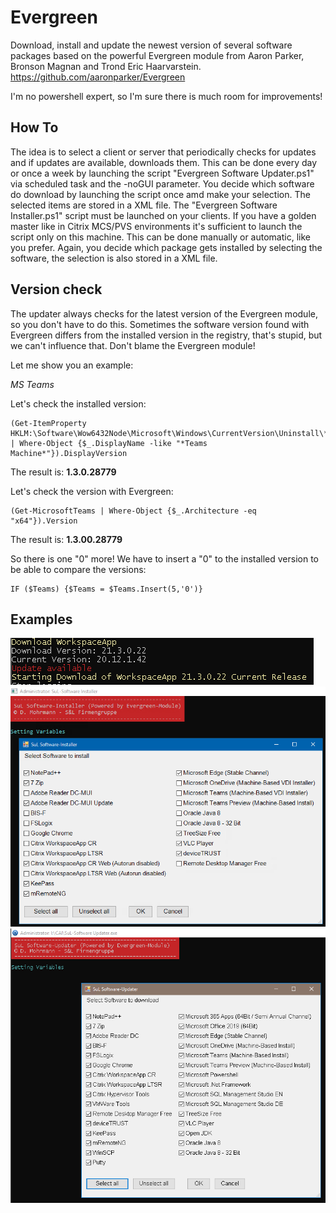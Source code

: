 # Evergreen
Download, install and update the newest version of several software packages based on the powerful Evergreen module from Aaron Parker, Bronson Magnan and Trond Eric Haarvarstein.
https://github.com/aaronparker/Evergreen

I'm no powershell expert, so I'm sure there is much room for improvements! 

## How To
The idea is to select a client or server that periodically checks for updates and if updates are available, downloads them. This can be done every day or once a week by launching the script "Evergreen Software Updater.ps1" via scheduled task and the -noGUI parameter. You decide which software do download by launching the script once amd make your selection. The selected items are stored in a XML file. 
The "Evergreen Software Installer.ps1" script must be launched on your clients. If you have a golden master like in Citrix MCS/PVS environments it's sufficient to launch the script only on this machine. This can be done manually or automatic, like you prefer. 
Again, you decide which package gets installed by selecting the software, the selection is also stored in a XML file. 

## Version check
The updater always checks for the latest version of the Evergreen module, so you don't have to do this. Sometimes the software version found with Evergreen differs from the installed version in the registry, that's stupid, but we can't influence that. Don't blame the Evergreen module!

Let me show you an example:

*MS Teams*

Let's check the installed version:
```
(Get-ItemProperty HKLM:\Software\Wow6432Node\Microsoft\Windows\CurrentVersion\Uninstall\* | Where-Object {$_.DisplayName -like "*Teams Machine*"}).DisplayVersion
```
The result is: **1.3.0.28779**

Let's check the version with Evergreen:
```
(Get-MicrosoftTeams | Where-Object {$_.Architecture -eq "x64"}).Version
```
The result is: **1.3.00.28779**

So there is one "0" more! We have to insert a "0" to the installed version to be able to compare the versions: 
```
IF ($Teams) {$Teams = $Teams.Insert(5,'0')}
```

## Examples
![Installer](https://github.com/Mohrpheus78/Evergreen/blob/main/Images/Download.png)
![MAC client](https://github.com/Mohrpheus78/Evergreen/blob/main/Images/Installer.png)
![MAC client](https://github.com/Mohrpheus78/Evergreen/blob/main/Images/Updater.png)